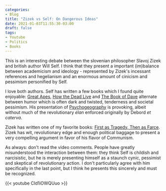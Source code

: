 ```yaml
---
categories:
- Blog
title: "Zizek vs Self: On Dangerous Ideas"
date: 2021-01-03T11:55:30-03:00
draft: false
tags:
- Youtube
- Politics
- Books
---
```

This is an interesting debate between the slovenian philosopher Slavoj Zizek and british author Will Self. I think that they present a important (im)balance between academicism and ideology - represented by Zizek's incessant references and hegelianism and an enormous amount of cinicism and pessimism personified by Self.

I love both authors. Self has written a few books which I found quite enjoyable: [Great Apes](https://www.librarything.com/work/28486), [How the Dead Live](https://www.librarything.com/work/2451396) and [The Book of Dave](https://www.librarything.com/work/752948) alternate between humor which is often dark and twisted, tenderness and societal pessimism. His presentation of [Psychogeography](https://en.wikipedia.org/wiki/Psychogeography) is provoking, albeit without much of the revolutionary _élan_ enforced originally by Debord _et caterva_.

Zizek has written one of my favorite books: [First as Tragedy, Then as Farce](https://www.librarything.com/work/8998398). Zizek has wit, revolutionary edge and enough political baggage to present a very compelling argument in favor of his flavor of Communism. 

As always: don't read the video comments. People have greatly misunderstood the interaction between them: they think Self is childish and narcisistic, but he is merely presenting himself as a staunch cynic, pessimist and skeptical of revolutionary action. I don't particularly agree with him specifically in the last point, but I think he presents this sincerely and must be recognized.


{{< youtube CId1iOWQUuo >}}


